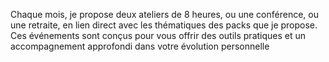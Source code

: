 Chaque mois, je propose deux ateliers de 8 heures, ou une conférence, ou une retraite, en lien direct avec les thématiques des packs que je propose. Ces événements sont conçus pour vous offrir des outils pratiques et un accompagnement approfondi dans votre évolution personnelle